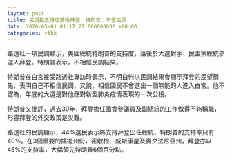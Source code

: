 ```yaml
---
layout: post
title: 民調指支持度落後拜登　特朗普：不信民調
date: 2020-05-01 01:17:27.000000000 +08:00
categories: rthk
---
```


路透社一項民調顯示，美國總統特朗普的支持度，落後於大選對手、民主黨總統參選人拜登。特朗普表示，不相信民調結果。

特朗普在白宮接受路透社專訪時表示，不明白何以民調結果會顯示拜登的民望領先，表明自己不相信民調，又說，相信國民不會選出一個無能的人進入白宮。他不認為，年底的大選是對他應對新型肺炎疫情表現的一次公投。

特朗普又批評，過去30年，拜登擔任國會參議員及副總統的工作做得不夠稱職，形容拜登的外交政策是災難。

路透社的民調顯示，44%選民表示將支持拜登出任總統，特朗普的支持率只有40%。在3個重要的搖擺州份，密歇根、威斯康星及賓夕法尼亞州，拜登亦以45%的支持率，大幅領先特朗普6個百分點。
